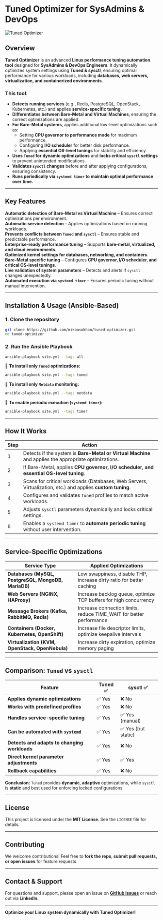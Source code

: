 # Tuned Optimizer for SysAdmins & DevOps

![Tuned Optimizer](https://upload.wikimedia.org/wikipedia/commons/thumb/3/3a/Tuned_Logo.svg/120px-Tuned_Logo.svg.png)

## Overview
**Tuned Optimizer** is an advanced **Linux performance tuning automation tool** designed for **SysAdmins & DevOps Engineers**. It dynamically optimizes system settings using **Tuned & sysctl**, ensuring optimal performance for various workloads, including **databases, web servers, virtualization, and containerized environments**.

### This tool:
- **Detects running services** (e.g., Redis, PostgreSQL, OpenStack, Kubernetes, etc.) and applies **service-specific tuning**.
- **Differentiates between Bare-Metal and Virtual Machines**, ensuring the correct optimizations are applied.
- **For Bare-Metal systems**, applies additional low-level optimizations such as:
  - Setting **CPU governor to performance mode** for maximum performance.
  - Configuring **I/O scheduler** for better disk performance.
  - Applying **essential OS-level tunings** for stability and efficiency.
- **Uses `Tuned` for dynamic optimizations** and **locks critical `sysctl` settings** to prevent unintended modifications.
- **Validates `sysctl` changes** before and after applying configurations, ensuring consistency.
- **Runs periodically via `systemd timer` to maintain optimal performance over time.**

---

## Key Features
 **Automatic detection of Bare-Metal vs Virtual Machine** – Ensures correct optimizations per environment.  
 **Automatic service detection** – Applies optimizations based on running workloads.  
 **Prevents conflicts between `Tuned` and `sysctl`** – Ensures stable and predictable performance.  
 **Enterprise-ready performance tuning** – Supports **bare-metal, virtualized, and cloud environments**.  
 **Optimized kernel settings for databases, networking, and containers**.  
 **Bare-Metal specific tuning** – Configures **CPU governor, I/O scheduler, and critical OS-level tunings**.  
 **Live validation of system parameters** – Detects and alerts if `sysctl` changes unexpectedly.  
 **Automated execution via `systemd timer`** – Ensures periodic tuning without manual intervention.  

---

## Installation & Usage (Ansible-Based)

### **1. Clone the repository**
```bash
git clone https://github.com/nikousokhan/tuned-optimizer.git
cd tuned-optimizer
```

### **2. Run the Ansible Playbook**
```bash
ansible-playbook site.yml --tags all
```

🔹 **To install only `Tuned` optimizations:**  
```bash
ansible-playbook site.yml --tags tuned
```
🔹 **To install only `Netdata` monitoring:**  
```bash
ansible-playbook site.yml --tags netdata
```
🔹 **To enable periodic execution (`systemd timer`):**  
```bash
ansible-playbook site.yml --tags timer
```

---

## How It Works
| Step | Action |
|------|--------|
| 1 | Detects if the system is **Bare-Metal or Virtual Machine** and applies the appropriate optimizations. |
| 2 | If Bare-Metal, applies **CPU governor, I/O scheduler, and essential OS-level tuning**. |
| 3 | Scans for critical workloads (Databases, Web Servers, Virtualization, etc.) and applies **custom tuning**. |
| 4 | Configures and validates `Tuned` profiles to match active workloads. |
| 5 | Adjusts `sysctl` parameters dynamically and locks critical settings. |
| 6 | Enables a `systemd timer` to **automate periodic tuning** without user intervention. |

---

## Service-Specific Optimizations
| Service Type  | Applied Optimizations |
|--------------|----------------------|
| **Databases (MySQL, PostgreSQL, MongoDB, MariaDB)** | Low swappiness, disable THP, increase dirty ratio for better caching |
| **Web Servers (NGINX, HAProxy)** | Increase backlog queue, optimize TCP buffers for high concurrency |
| **Message Brokers (Kafka, RabbitMQ, Redis)** | Increase connection limits, reduce TIME_WAIT for better performance |
| **Containers (Docker, Kubernetes, OpenShift)** | Increase file descriptor limits, optimize keepalive intervals |
| **Virtualization (KVM, OpenStack, OpenNebula)** | Increase dirty expiration, optimize memory paging |

---

## **Comparison: `Tuned` vs `sysctl`**
| Feature | Tuned ✅ | sysctl ✅ |
|---------|--------|---------|
| **Applies dynamic optimizations** | ✅ Yes | ❌ No |
| **Works with predefined profiles** | ✅ Yes | ❌ No |
| **Handles service-specific tuning** | ✅ Yes | ✅ Yes (manual) |
| **Can be automated with `systemd`** | ✅ Yes | ✅ Yes (but static) |
| **Detects and adapts to changing workloads** | ✅ Yes | ❌ No |
| **Direct kernel parameter adjustments** | ✅ Yes | ✅ Yes |
| **Rollback capabilities** | ✅ Yes | ❌ No |

**Conclusion:** `Tuned` provides **dynamic**, **adaptive** optimizations, while `sysctl` is **static** and best used for enforcing locked configurations.

---

## License
This project is licensed under the **MIT License**. See the `LICENSE` file for details.

---

## Contributing
We welcome contributions! Feel free to **fork the repo, submit pull requests, or open issues** for feature requests.

---

## Contact & Support
For questions and support, please open an issue on **[GitHub Issues](https://github.com/nikousokhan/tuned-optimizer/issues)** or reach out via **LinkedIn**.

---

**Optimize your Linux system dynamically with Tuned Optimizer!**
